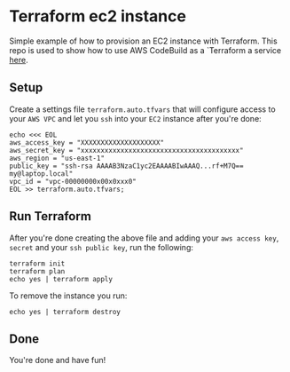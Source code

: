 # Terraform ec2 instance
Simple example of how to provision an EC2 instance with Terraform. This repo is used to show how to use AWS CodeBuild as a `Terraform a service [here](https://github.com/randomtask2000/terraform_codebuild_ec2_instance).

## Setup
Create a settings file `terraform.auto.tfvars` that will configure access to your `AWS VPC` and let you `ssh` into your `EC2` instance after you're done:
```
echo <<< EOL
aws_access_key = "XXXXXXXXXXXXXXXXXXXX"
aws_secret_key = "xxxxxxxxxxxxxxxxxxxxxxxxxxxxxxxxxxxxxxxx"
aws_region = "us-east-1"
public_key = "ssh-rsa AAAAB3NzaC1yc2EAAAABIwAAAQ...rf+M7Q== my@laptop.local"
vpc_id = "vpc-00000000x00x0xxx0"
EOL >> terraform.auto.tfvars;
```
## Run Terraform
After you're done creating the above file and adding your `aws access key`, `secret` and your `ssh public key`, run the following:
```
terraform init
terraform plan
echo yes | terraform apply
```
To remove the instance you run:
```
echo yes | terraform destroy
```
## Done
You're done and have fun!